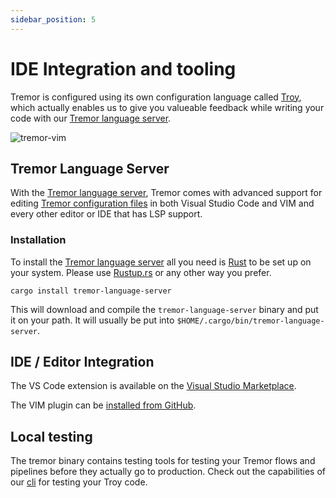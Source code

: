```yaml
---
sidebar_position: 5
---
```


# IDE Integration and tooling

Tremor is configured using its own configuration language called [Troy](../language/troy.md), which actually enables us to give you valueable feedback while writing your code with our [Tremor language server](https://github.com/tremor-rs/tremor-language-server).

![tremor-vim](/img/tremor/tremor-vim.png)

## Tremor Language Server

With the [Tremor language server](https://github.com/tremor-rs/tremor-language-server), Tremor comes with advanced support for editing [Tremor configuration files](../language) in both Visual Studio Code and VIM and every other editor or IDE that has LSP support.

### Installation

To install the [Tremor language server](https:://github.com/tremor-rs/tremor-language-server) all you need is [Rust](https://www.rust-lang.org/) to be set up on your system. Please use [Rustup.rs](https://rustup.rs) or any other way you prefer.

```console
cargo install tremor-language-server
```

This will download and compile the `tremor-language-server` binary and put it on your path. It will usually be put into `$HOME/.cargo/bin/tremor-language-server`.

## IDE / Editor Integration

The VS Code extension is available on the [Visual Studio Marketplace](https://marketplace.visualstudio.com/items?itemName=tremorproject.tremor-language-features).

The VIM plugin can be [installed from GitHub](https://github.com/tremor-rs/tremor-vim).

## Local testing

The tremor binary contains testing tools for testing your Tremor flows and pipelines before they actually go to production. Check out the capabilities of our [cli](../reference/cli.md#testing-facilities) for testing your Troy code.